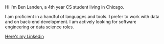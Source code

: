Hi i'm Ben Landen, a 4th year CS student living in Chicago. 

I am proficient in a handful of languages and tools. I prefer to work with data and on back-end development. I am actively looking for software engineering or data science roles.

[Here's my Linkedin](https://www.linkedin.com/in/benjamin-landen/)
